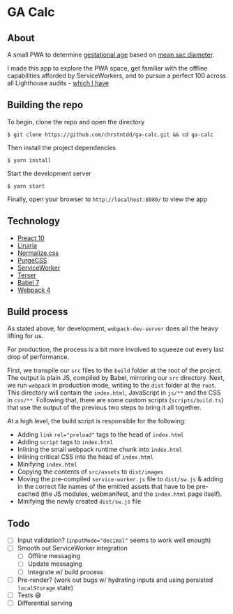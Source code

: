 # GA Calc

## About

A small PWA to determine [gestational age](https://en.wikipedia.org/wiki/Gestational_age) based on [mean sac diameter](https://en.wikipedia.org/wiki/Gestational_sac).

I made this app to explore the PWA space, get familiar with the offline capabilities afforded by ServiceWorkers, and to pursue a perfect 100 across all Lighthouse audits - [which I have](https://twitter.com/chrstntdd/status/1234182168253026304?s=20)

## Building the repo

To begin, clone the repo and open the directory

```shell
$ git clone https://github.com/chrstntdd/ga-calc.git && cd ga-calc
```

Then install the project dependencies

```shell
$ yarn install
```

Start the development server

```shell
$ yarn start
```

Finally, open your browser to `http://localhost:8080/` to view the app

## Technology

- [Preact 10](https://preactjs.com/)
- [Linaria](https://linaria.now.sh/)
- [Normalize.css](https://necolas.github.io/normalize.css/)
- [PurgeCSS](https://purgecss.com/)
- [ServiceWorker](https://developer.mozilla.org/en-US/docs/Web/API/Service_Worker_API)
- [Terser](https://terser.org/)
- [Babel 7](https://babeljs.io/)
- [Webpack 4](https://webpack.js.org/)

## Build process

As stated above, for development, `webpack-dev-server` does all the heavy lifting for us.

For production, the process is a bit more involved to squeeze out every last drop of performance.

First, we transpile our `src` files to the `build` folder at the root of the project. The output is plain JS, compiled by Babel, mirroring our `src` directory.
Next, we run `webpack` in production mode, writing to the `dist` folder at the `root`. This directory will contain the `index.html`, JavaScript in `js/**` and the CSS in `css/**`.
Following that, there are some custom scripts (`scripts/build.ts`) that use the output of the previous two steps to bring it all together.

At a high level, the build script is responsible for the following:

- Adding `link` `rel="preload"` tags to the head of `index.html`
- Adding `script` tags to `index.html`
- Inlining the small webpack runtime chunk into `index.html`
- Inlining critical CSS into the head of `index.html`
- Minifying `index.html`
- Copying the contents of `src/assets` to `dist/images`
- Moving the pre-compiled `service-worker.js` file to `dist/sw.js` & adding in the correct file names of the emitted assets that have to be pre-cached (the JS modules, webmanifest, and the `index.html` page itself).
- Minifying the newly created `dist/sw.js` file

## Todo

- [ ] Input validation? (`inputMode="decimal"` seems to work well enough)
- [ ] Smooth out ServiceWorker integration
  - [ ] Offline messaging
  - [ ] Update messaging
  - [ ] Integrate w/ build process
- [ ] Pre-render? (work out bugs w/ hydrating inputs and using persisted `localStorage` state)
- [ ] Tests 😅
- [ ] Differential serving

